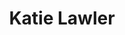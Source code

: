 ---
layout: layouts/profile.liquid
title: Katie Lawler
id: katielawler29
prefix: 
first: Katie
middle: 
last: Lawler
suffix: 
email: 
currentTitle: SVP, Chief HR Officer
currentOrg: Illinois Tool Works Inc.
bio: <br /><br />Global HR Leader & Trusted Advisor to CEOs & Boards | Human Capital Expert | Executive Compensation & Succession Management | Corporate Governance & ESG | Attorney<br /><br />A strategic senior human resource leader, Katie Lawler has extensive experience serving diverse industries, leading change, and enabling significant long-term global business growth and expansion. A strong collaborator and consensus builder, her understanding of financial drivers, operations, and corporategovernance informs all her work. Katie has represented management in corporate boardrooms since 2008, playing a substantive role with the Boards and Compensation Committees of two global public companies. She is currently a Board member of not-for-profit organizations, including the Shedd Aquarium and Junior Achievement of Chicago.<br /><br /> In 2014, Katie joined Illinois Tool Works, Inc. (ITW), a Fortune 200 diversified global industrial manufacturer with 47,000 employees and operations in 57 countries, as SVP & Chief HR Officer to help lead the company through the implementation a strategic transformation. Katie has strengthened ITW’s global leadership and the HR function to support the strategy with considerable results. In close collaboration with the Chairman/CEO and Board of Directors, she redesigned executive annual/long-term incentive compensation plans aligned with the new enterprise strategy and business objectives, designed an executive succession framework,anddeveloped and implemented strategic talent management plans. She ensured the right capabilities existed globally, and built a long-term, sustainable and diverse leadership pipeline. Today, ITW now fills 75% of its leadership roles with internal talent and the diversity of its global leaders has more than doubled, while ITW has delivered 300% Total Shareholder Return since the initiation of its enterprise strategy and tripled its market cap. Collaborating with ITW’s business segments, legal, supply chain and investor relations leaders, Katie delivered a comprehensive revision to ITW’s global Environment, Social & Governance (ESG) framework to meet the evolving expectations of internal and external stakeholders.<br /><br />Before joining ITW, Katie served as SVP and then EVP, Human Resources, for GATX Corporation (2008 –2014), a public railcar equipment leasing company with $2B+ in annual revenue and 2,600 employees globally. She enabled GATX to achieve its business objectives (global expansion of its railcar leasing business and North American railcar portfolio growth) by enhancing its organizational structure and building leadership capability and bench. Katie drove the agenda for the Board’s Compensation Committee on executive compensation strategies and plans, including long-term and annual incentive plan design, director compensation, and legal/regulatory and compliance matters. She developed and implemented a comprehensive talent management strategy and diligent talent and succession planning program, regularly engaging with the Board of Directors on CEO and executive leadership succession. <br /><br />Previously, Katie held progressive roles with Tribune Company, which she joined in 1997 as HR Counsel. She quickly progressed to leadership positions, culminating with that of SVP, Business Operations, for Newsday, Inc. a $600M revenue newspaper and media business in the NY metropolitan area.<br /><br />Earlier, Katie worked as Associate Attorney for two Chicago law firms. She started her professional career with the Office of U.S. (IL) Senator Alan J. Dixon. She earned a J.D. cum laude from the University of Notre Dame Law School, and a B.A. from the College of the Holy Cross in Worcester, MA. Katie was sponsored for and completed Northwestern University’s Kellogg Women’s Director Development Program and received professional director qualification from the American College of Corporate Directors.
linkedin: http://www.linkedin.com/in/katielawler1
tiktok: 
twitter: 
aboutme: 
insta: 
orgURL: https://www.itw.com/about-itw/leadership/katie-lawler/
snapchat: 
personalURL: 
smallHeadshotURL: assets/images/headshots/Katie%20Lawler-2022%20%282%29_converted_scaled.avif
originalHeadshotURL: assets/images/headshots/Katie%20Lawler-2022%20%282%29_converted_scaled.avif
tags-experience: 
    - DEI
    - ESG Experience
    - HR / Human Resources
    - Public Companies
    - DEI
    - ESG Experience
    - Global
    - Governance
    - HR / Human Resources
    - International
    - Legal
    - Public Companies
    - Transformational and Growth
tags-current-industries: 
    - Engineering
    - Machinery Manufacturing
    - Manufacturing
    - Miscellaneous Manufacturing
tags-current-position: 
    - CHRO / Chief Human Resources Officer
    - COO / Chief Operating Officer
    - CTO / Chief Talent Officer
    - EVP / Executive Vice President
    - SVP / Senior Vice President
    - VP / Vice President
tags-past-industries: 
    - Broadcasting (except Internet)
    - Engineering
    - Internet Publishing and Broadcasting
    - Machinery Manufacturing
    - Manufacturing
    - Media
    - Miscellaneous Manufacturing
    - Publishing Industries (except Internet)
    - Rail Transportation
    - Service-Providing Industries
tags-past-position: 
    - CDO / Chief Diversity Officer
    - CHRO / Chief Human Resources Officer
    - CTO / Chief Talent Officer
    - EVP / Executive Vice President
tags-current-board-service: 
    - Nonprofit
tags-past-board-service: 
    - Nonprofit
boards-current-corporate-private: 
boards-current-corporate-public: 
boards-current-nonprofit: 
    - Shedd Aquarium of Chicago, Trustee
    - Junior Achievement of Chicago, Director
boards-current-privateequity: 
boards-current-spac: 
boards-current-vc: 
boards-past-corporate-private: 
boards-past-corporate-public: 
boards-past-nonprofit: 
    - Loyola Academy, Trustee
    - Human Resource Management Association of Chicago, Board Chair, Director
    - Purdue University, Human Resource Governance Council
boards-past-privateequity: 
boards-past-spac: 
boards-past-vc: 
---